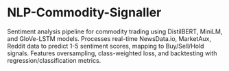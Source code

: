 # NLP-Commodity-Signaller
Sentiment analysis pipeline for commodity trading using DistilBERT, MiniLM, and GloVe-LSTM models. Processes real-time NewsData.io, MarketAux, Reddit data to predict 1-5 sentiment scores, mapping to Buy/Sell/Hold signals. Features oversampling, class-weighted loss, and backtesting with regression/classification metrics.
